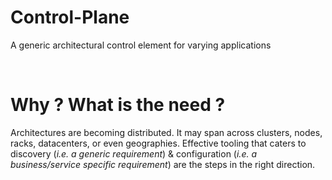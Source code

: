 # Control-Plane

A generic architectural control element for varying applications

<br />

# Why ? What is the need ?

Architectures are becoming distributed. It may span across clusters, nodes, racks, datacenters, or even 
geographies. Effective tooling that caters to discovery (*i.e. a generic requirement*) & configuration 
(*i.e. a business/service specific requirement*) are the steps in the right direction.
